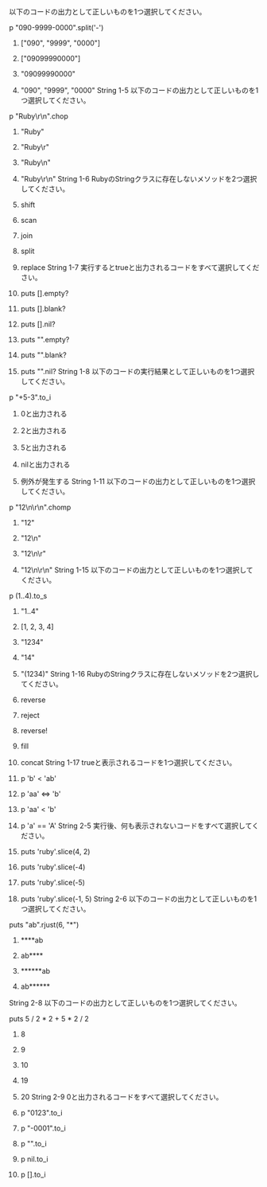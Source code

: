 以下のコードの出力として正しいものを1つ選択してください。

p "090-9999-0000".split('-')
1.   ["090", "9999", "0000"]

2.   ["09099990000"]

3.   "09099990000"

4.   "090", "9999", "0000"
String 1-5
以下のコードの出力として正しいものを1つ選択してください。

p "Ruby\r\n".chop
1.   "Ruby"

2.   "Ruby\r"

3.   "Ruby\n"

4.   "Ruby\r\n"
String 1-6
RubyのStringクラスに存在しないメソッドを2つ選択してください。

1.   shift

2.   scan

3.   join

4.   split

5.   replace
String 1-7
実行するとtrueと出力されるコードをすべて選択してください。

1.   puts [].empty?

2.   puts [].blank?

3.   puts [].nil?

4.   puts "".empty?

5.   puts "".blank?

6.   puts "".nil?
String 1-8
以下のコードの実行結果として正しいものを1つ選択してください。

p "+5-3".to_i
1.   0と出力される

2.   2と出力される

3.   5と出力される

4.   nilと出力される

5.   例外が発生する
String 1-11
以下のコードの出力として正しいものを1つ選択してください。

p "12\n\r\n".chomp
1.   "12"

2.   "12\n"

3.   "12\n\r"

4.   "12\n\r\n"
String 1-15
以下のコードの出力として正しいものを1つ選択してください。

p (1..4).to_s
1.   "1..4"

2.   [1, 2, 3, 4]

3.   "1234"

4.   "14"

5.   "(1234)"
String 1-16
RubyのStringクラスに存在しないメソッドを2つ選択してください。

1.   reverse

2.   reject

3.   reverse!

4.   fill

5.   concat
String 1-17
trueと表示されるコードを1つ選択してください。

1.   p 'b' < 'ab'

2.   p 'aa' <=> 'b'

3.   p 'aa' < 'b'

4.   p 'a' == 'A'
String 2-5
実行後、何も表示されないコードをすべて選択してください。

1.   puts 'ruby'.slice(4, 2)

2.   puts 'ruby'.slice(-4)

3.   puts 'ruby'.slice(-5)

4.   puts 'ruby'.slice(-1, 5)
String 2-6
以下のコードの出力として正しいものを1つ選択してください。

puts "ab".rjust(6, "*")
1.   ****ab

2.   ab****

3.   ******ab

4.   ab******

String 2-8
以下のコードの出力として正しいものを1つ選択してください。

puts 5 / 2 * 2 + 5 * 2 / 2
1.   8

2.   9

3.   10

4.   19

5.   20
String 2-9
0と出力されるコードをすべて選択してください。

1.   p "0123".to_i

2.   p "-0001".to_i

3.   p "".to_i

4.   p nil.to_i

5.   p [].to_i
